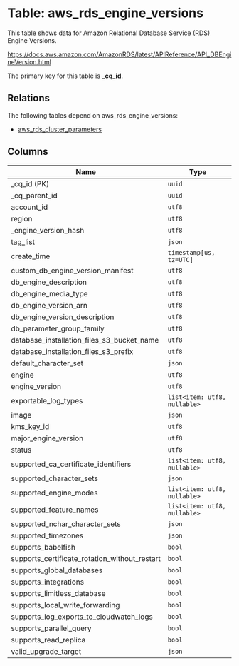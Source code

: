 # Table: aws_rds_engine_versions

This table shows data for Amazon Relational Database Service (RDS) Engine Versions.

https://docs.aws.amazon.com/AmazonRDS/latest/APIReference/API_DBEngineVersion.html

The primary key for this table is **_cq_id**.

## Relations

The following tables depend on aws_rds_engine_versions:
  - [aws_rds_cluster_parameters](aws_rds_cluster_parameters.md)

## Columns

| Name          | Type          |
| ------------- | ------------- |
|_cq_id (PK)|`uuid`|
|_cq_parent_id|`uuid`|
|account_id|`utf8`|
|region|`utf8`|
|_engine_version_hash|`utf8`|
|tag_list|`json`|
|create_time|`timestamp[us, tz=UTC]`|
|custom_db_engine_version_manifest|`utf8`|
|db_engine_description|`utf8`|
|db_engine_media_type|`utf8`|
|db_engine_version_arn|`utf8`|
|db_engine_version_description|`utf8`|
|db_parameter_group_family|`utf8`|
|database_installation_files_s3_bucket_name|`utf8`|
|database_installation_files_s3_prefix|`utf8`|
|default_character_set|`json`|
|engine|`utf8`|
|engine_version|`utf8`|
|exportable_log_types|`list<item: utf8, nullable>`|
|image|`json`|
|kms_key_id|`utf8`|
|major_engine_version|`utf8`|
|status|`utf8`|
|supported_ca_certificate_identifiers|`list<item: utf8, nullable>`|
|supported_character_sets|`json`|
|supported_engine_modes|`list<item: utf8, nullable>`|
|supported_feature_names|`list<item: utf8, nullable>`|
|supported_nchar_character_sets|`json`|
|supported_timezones|`json`|
|supports_babelfish|`bool`|
|supports_certificate_rotation_without_restart|`bool`|
|supports_global_databases|`bool`|
|supports_integrations|`bool`|
|supports_limitless_database|`bool`|
|supports_local_write_forwarding|`bool`|
|supports_log_exports_to_cloudwatch_logs|`bool`|
|supports_parallel_query|`bool`|
|supports_read_replica|`bool`|
|valid_upgrade_target|`json`|